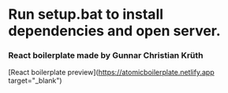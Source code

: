# Run setup.bat to install dependencies and open server.
### React boilerplate made by Gunnar Christian Krüth
[React boilerplate preview](https://atomicboilerplate.netlify.app target="_blank")
